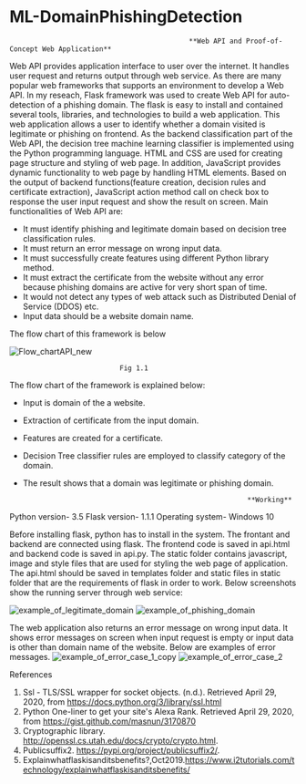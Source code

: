 # ML-DomainPhishingDetection

                                                **Web API and Proof-of-Concept Web Application**
                                    
Web API provides application interface to user over the internet. 
It handles user request and returns output through web service. 
As there are many popular web frameworks that supports an environment to develop a Web API. 
In my reseach, Flask framework was used to create Web API for auto-detection of a phishing domain. 
The flask is easy to install and contained several tools, libraries, and technologies to build a web application. 
This web application allows a user to identify whether a domain visited is legitimate or phishing on frontend.
As the backend classification part of the Web API, the decision tree machine learning classifier is implemented using the Python programming language.
HTML and CSS are used for creating page structure and styling of web page. 
In addition, JavaScript provides dynamic functionality to web page by handling HTML elements. 
Based on the output of backend functions(feature creation, decision rules and certificate extraction), JavaScript action method call on check box to response the user input request and show the result on screen.
Main functionalities of Web API are:
* It must identify phishing and legitimate domain based on decision tree classification rules.
* It must return an error message on wrong input data.
* It must successfully create features using different Python library method.
* It must extract the certificate from the website without any error because phishing domains are active for very short span of time.
* It would not detect any types of web attack such as Distributed Denial of Service (DDOS) etc.
* Input data should be a website domain name.

The flow chart of this framework is below




![Flow_chartAPI_new](/uploads/49158b8ad6339cb6c6955b562d6e1260/Flow_chartAPI_new.jpg)
                               
                               
                               
                               
                               
                               
                               
                               
                               
                               
                               
                               
                               
                               
                               
                               
                               
                               
                               
                               
                               
                               
                               
                               
                               
                               
                               
                               
                               
                               Fig 1.1
                               
The flow chart of the framework is explained below:

* Input is domain of the a website.
* Extraction of certificate from the input domain. 
* Features are created for a certificate.
* Decision Tree classifier rules are employed to classify category of the domain.
* The result shows that a domain was legitimate or phishing domain.
                                                            
                                                       
                                                             **Working**

Python version- 3.5
Flask version- 1.1.1
Operating system- Windows 10

Before installing flask, python has to install in the system.
The frontant and backend are connected using flask. The frontend code is saved in api.html and backend code is saved in api.py. The static folder contains
javascript, image and style files that are used for styling the web page of application.
The api.html should be saved in templates folder and static files in static folder that are the requirements of flask in order to work.
Below screenshots show the running server through web service:

![example_of_legitimate_domain](/uploads/cbbcc52edc04507a37f5073ff86efa2f/example_of_legitimate_domain.png)
![example_of_phishing_domain](/uploads/9a432848e2536ade70b30abce0478d7e/example_of_phishing_domain.png)


The web application also returns an error message on wrong input data. 
It shows error messages on screen when input request is empty or input data is other than domain name of the website.
Below are examples of error messages.
![example_of_error_case_1_copy](/uploads/efd57de4ae89ebbb498aeb3a720abc34/example_of_error_case_1_copy.png)
![example_of_error_case_2](/uploads/2a86e5c0483195eef76c2dc9acb68b36/example_of_error_case_2.png)


References
1. Ssl - TLS/SSL wrapper for socket objects. (n.d.). Retrieved April 29, 2020, from https://docs.python.org/3/library/ssl.html
2. Python One-liner to get your site's Alexa Rank. Retrieved April 29, 2020, from https://gist.github.com/masnun/3170870
3. Cryptographic library.  http://openssl.cs.utah.edu/docs/crypto/crypto.html.
4. Publicsuffix2.  https://pypi.org/project/publicsuffix2/.
5. Explainwhatflaskisanditsbenefits?,Oct2019.https://www.i2tutorials.com/technology/explainwhatflaskisanditsbenefits/















